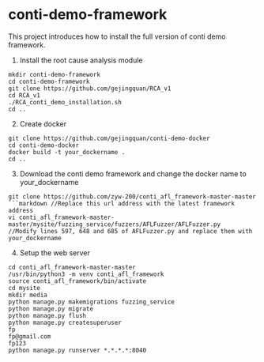 # conti-demo-framework
This project introduces how to install the full version of conti demo framework.

1. Install the root cause analysis module

```
mkdir conti-demo-framework
cd conti-demo-framework
git clone https://github.com/gejingquan/RCA_v1
cd RCA_v1
./RCA_conti_demo_installation.sh
cd ..
```

2. Create docker

```
git clone https://github.com/gejingquan/conti-demo-docker
cd conti-demo-docker
docker build -t your_dockername .
cd ..
```


3. Download the conti demo framework and change the docker name to your_dockername

```
git clone https://github.com/zyw-200/conti_afl_framework-master-master
```markdown //Replace this url address with the latest framework address
vi conti_afl_framework-master-master/mysite/fuzzing_service/fuzzers/AFLFuzzer/AFLFuzzer.py   //Modify lines 597, 648 and 685 of AFLFuzzer.py and replace them with your_dockername   

```

4. Setup the web server

```
cd conti_afl_framework-master-master
/usr/bin/python3 -m venv conti_afl_framework
source conti_afl_framework/bin/activate
cd mysite
mkdir media
python manage.py makemigrations fuzzing_service
python manage.py migrate
python manage.py flush
python manage.py createsuperuser 
fp 
fp@gmail.com 
fp123
python manage.py runserver *.*.*.*:8040
```

 
